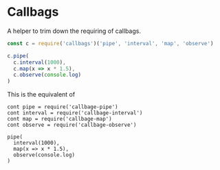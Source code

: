 # Callbags

A helper to trim down the requiring of callbags.

```js
const c = require('callbags')('pipe', 'interval', 'map', 'observe')

c.pipe(
  c.interval(1000),
  c.map(x => x * 1.5),
  c.observe(console.log)
)
```

This is the equivalent of 

```
cont pipe = require('callbage-pipe')
cont interval = require('callbage-interval')
cont map = require('callbage-map')
cont observe = require('callbage-observe')

pipe(
  interval(1000),
  map(x => x * 1.5),
  observe(console.log)
)
```
